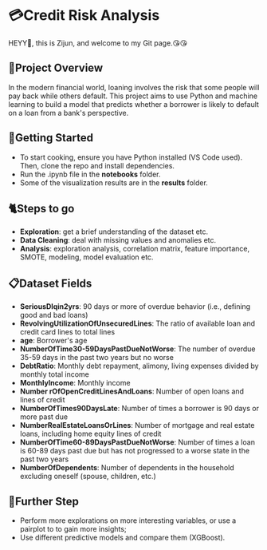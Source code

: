 # 💳Credit Risk Analysis
HEYY🤸, this is Zijun, and welcome to my Git page.😘😘

## 🔎Project Overview
In the modern financial world, loaning involves the risk that some people will pay back while others default. This project aims to use Python and machine learning to build a model that predicts whether a borrower is likely to default on a loan from a bank's perspective.

## 🥸Getting Started
- To start cooking, ensure you have Python installed (VS Code used). Then, clone the repo and install dependencies.
- Run the .ipynb file in the **notebooks** folder.
- Some of the visualization results are in the **results** folder.

## 🐈Steps to go
- **Exploration**: get a brief understanding of the dataset etc.
- **Data Cleaning**: deal with missing values and anomalies etc.
- **Analysis**: exploration analysis, correlation matrix, feature importance, SMOTE, modeling, model evaluation etc.

## 📋Dataset Fields
- **SeriousDlqin2yrs**: 90 days or more of overdue behavior (i.e., defining good and bad loans)
- **RevolvingUtilizationOfUnsecuredLines**: The ratio of available loan and credit card lines to total lines
- **age**: Borrower's age
- **NumberOfTime30-59DaysPastDueNotWorse**: The number of overdue 35-59 days in the past two years but no worse
- **DebtRatio**: Monthly debt repayment, alimony, living expenses divided by monthly total income
- **MonthlyIncome**: Monthly income
- **Number rOfOpenCreditLinesAndLoans**: Number of open loans and lines of credit
- **NumberOfTimes90DaysLate**: Number of times a borrower is 90 days or more past due
- **NumberRealEstateLoansOrLines**: Number of mortgage and real estate loans, including home equity lines of credit
- **NumberOfTime60-89DaysPastDueNotWorse**: Number of times a loan is 60-89 days past due but has not progressed to a worse state in the past two years
- **NumberOfDependents**: Number of dependents in the household excluding oneself (spouse, children, etc.)

## 🌌Further Step
- Perform more explorations on more interesting variables, or use a pairplot to to gain more insights;
- Use different predictive models and compare them (XGBoost).

